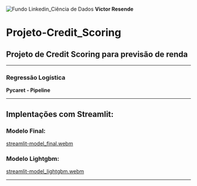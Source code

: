 ![Fundo Linkedin_Ciência de Dados](https://github.com/user-attachments/assets/0aa9ee1f-9131-4f88-9f25-73b532d9b2f0)
**Victor Resende**

# Projeto-Credit_Scoring
## Projeto de Credit Scoring para previsão de renda
_______________
### Regressão Logística
**Pycaret - Pipeline**
_______________
## Implentações com Streamlit:

### Modelo Final:
[streamlit-model_final.webm](https://github.com/user-attachments/assets/bb0e67cc-258e-404c-aac5-34d24717f722)

### Modelo Lightgbm: 

[streamlit-model_lightgbm.webm](https://github.com/user-attachments/assets/60332de1-1595-4067-b8cd-e8b07cc938f8)
_______________





